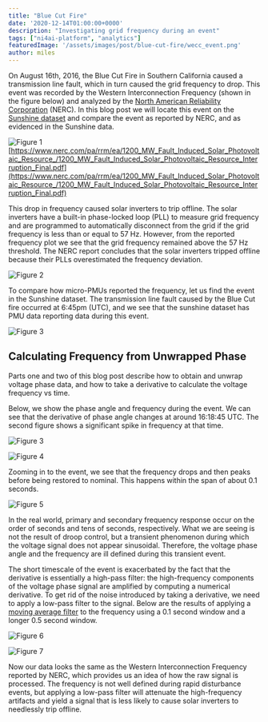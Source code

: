 ```yaml
---
title: "Blue Cut Fire"
date: '2020-12-14T01:00:00+0000'
description: "Investigating grid frequency during an event"
tags: ["ni4ai-platform", "analytics"]
featuredImage: '/assets/images/post/blue-cut-fire/wecc_event.png'
author: miles
---
```


On August 16th, 2016, the Blue Cut Fire in Southern California caused a transmission line fault, which in turn caused the grid frequency to drop. This event was recorded by the Western Interconnection Frequency (shown in the figure below) and analyzed by the [North American Reliability Corporation](https://www.nerc.com/Pages/default.aspx) (NERC). In this blog post we will locate this event on the [Sunshine dataset](https://data.world/datasets/sunshine) and compare the event as reported by NERC, and as evidenced in the Sunshine data.

![Figure 1](/assets/images/post/blue-cut-fire/wecc_event.png)
[https://www.nerc.com/pa/rrm/ea/1200_MW_Fault_Induced_Solar_Photovoltaic_Resource_/1200_MW_Fault_Induced_Solar_Photovoltaic_Resource_Interruption_Final.pdf](https://www.nerc.com/pa/rrm/ea/1200_MW_Fault_Induced_Solar_Photovoltaic_Resource_/1200_MW_Fault_Induced_Solar_Photovoltaic_Resource_Interruption_Final.pdf)


This drop in frequency caused solar inverters to trip offline. The solar inverters have a built-in phase-locked loop (PLL) to measure grid frequency and are programmed to automatically disconnect from the grid if the grid frequency is less than or equal to 57 Hz. However, from the reported frequency plot we see that the grid frequency remained above the 57 Hz threshold. The NERC report concludes that the solar inverters tripped offline because their PLLs overestimated the frequency deviation.


![Figure 2](/assets/images/post/blue-cut-fire/fire_location.png)

To compare how micro-PMUs reported the frequency, let us find the event in the Sunshine dataset. The transmission line fault caused by the Blue Cut fire occurred at 6:45pm (UTC), and we see that the sunshine dataset has PMU data reporting data during this event.

![Figure 3](/assets/images/post/blue-cut-fire/plotter.png)

## Calculating Frequency from Unwrapped Phase

Parts one and two of this blog post describe how to obtain and unwrap voltage phase data, and how to take a derivative to calculate the voltage frequency vs time.

Below, we show the phase angle and frequency during the event. We can see that the derivative of phase angle changes at around 16:18:45 UTC. The second figure shows a significant spike in frequency at that time.

![Figure 3](/assets/images/post/blue-cut-fire/phase_v_time.png)

![Figure 4](/assets/images/post/blue-cut-fire/frequency_v_time.png)


Zooming in to the event, we see that the frequency drops and then peaks before being restored to nominal. This happens within the span of about 0.1 seconds. 

![Figure 5](/assets/images/post/blue-cut-fire/event_profile.png)

In the real world, primary and secondary frequency response occur on the order of seconds and tens of seconds, respectively. What we are seeing is not the result of droop control, but a transient phenomenon during which the voltage signal does not appear sinusoidal. Therefore, the voltage phase angle and the frequency are ill defined during this transient event.

The short timescale of the event is exacerbated by the fact that the derivative is essentially a high-pass filter: the high-frequency components of the voltage phase signal are amplified by computing a numerical derivative. To get rid of the noise introduced by taking a derivative, we need to apply a low-pass filter to the signal. Below are the results of applying a [moving average filter](https://en.wikipedia.org/wiki/Moving_average) to the frequency using a 0.1 second window and a longer 0.5 second window. 

![Figure 6](/assets/images/post/blue-cut-fire/short_window.png)

![Figure 7](/assets/images/post/blue-cut-fire/long_window.png)

Now our data looks the same as the Western Interconnection Frequency reported by NERC, which provides us an idea of how the raw signal is processed. The frequency is not well defined during rapid disturbance events, but applying a low-pass filter will attenuate the high-frequency artifacts and yield a signal that is less likely to cause solar inverters to needlessly trip offline.


